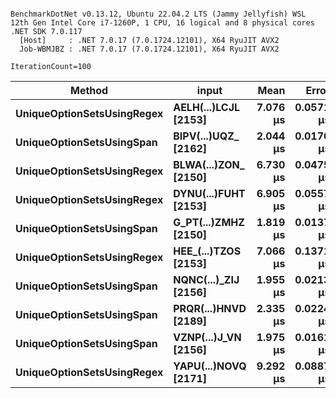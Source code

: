 ```

BenchmarkDotNet v0.13.12, Ubuntu 22.04.2 LTS (Jammy Jellyfish) WSL
12th Gen Intel Core i7-1260P, 1 CPU, 16 logical and 8 physical cores
.NET SDK 7.0.117
  [Host]     : .NET 7.0.17 (7.0.1724.12101), X64 RyuJIT AVX2
  Job-WBMJBZ : .NET 7.0.17 (7.0.1724.12101), X64 RyuJIT AVX2

IterationCount=100  

```
| Method                     | input                | Mean     | Error     | StdDev    | Gen0   | Gen1   | Allocated |
|--------------------------- |--------------------- |---------:|----------:|----------:|-------:|-------:|----------:|
| **UniqueOptionSetsUsingRegex** | **AELH(...)LCJL [2153]** | **7.076 μs** | **0.0571 μs** | **0.1665 μs** | **1.3199** | **0.0534** |  **12.18 KB** |
| **UniqueOptionSetsUsingSpan**  | **BIPV(...)UQZ_ [2162]** | **2.044 μs** | **0.0170 μs** | **0.0490 μs** | **0.3052** |      **-** |   **2.83 KB** |
| **UniqueOptionSetsUsingRegex** | **BLWA(...)ZON_ [2150]** | **6.730 μs** | **0.0475 μs** | **0.1392 μs** | **1.1749** | **0.0458** |  **10.85 KB** |
| **UniqueOptionSetsUsingRegex** | **DYNU(...)FUHT [2153]** | **6.905 μs** | **0.0557 μs** | **0.1632 μs** | **1.3199** | **0.0534** |  **12.18 KB** |
| **UniqueOptionSetsUsingSpan**  | **G_PT(...)ZMHZ [2150]** | **1.819 μs** | **0.0137 μs** | **0.0400 μs** | **0.1945** |      **-** |    **1.8 KB** |
| **UniqueOptionSetsUsingRegex** | **HEE_(...)TZOS [2153]** | **7.066 μs** | **0.1371 μs** | **0.3955 μs** | **1.3199** | **0.0534** |  **12.18 KB** |
| **UniqueOptionSetsUsingSpan**  | **NQNC(...)_ZIJ [2156]** | **1.955 μs** | **0.0213 μs** | **0.0621 μs** | **0.2937** |      **-** |    **2.7 KB** |
| **UniqueOptionSetsUsingSpan**  | **PRQR(...)HNVD [2189]** | **2.335 μs** | **0.0224 μs** | **0.0646 μs** | **0.3662** | **0.0038** |   **3.39 KB** |
| **UniqueOptionSetsUsingSpan**  | **VZNP(...)J_VN [2156]** | **1.975 μs** | **0.0161 μs** | **0.0465 μs** | **0.2937** |      **-** |    **2.7 KB** |
| **UniqueOptionSetsUsingRegex** | **YAPU(...)NOVQ [2171]** | **9.292 μs** | **0.0887 μs** | **0.2603 μs** | **1.6785** | **0.0916** |  **15.51 KB** |

